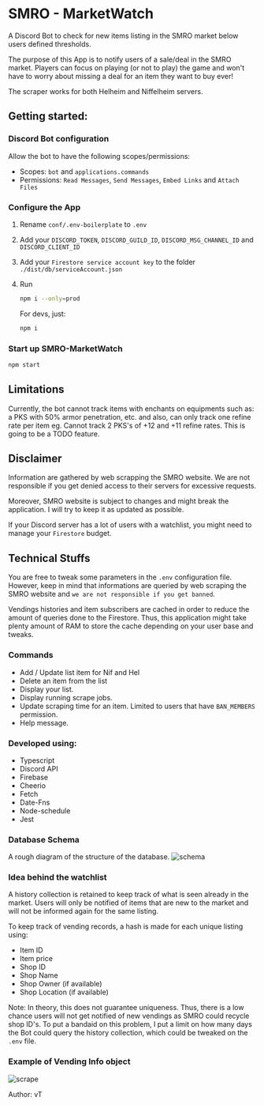 # SMRO - MarketWatch
A Discord Bot to check for new items listing in the SMRO market below users defined thresholds.

The purpose of this App is to notify users of a sale/deal in the SMRO market. Players can focus on playing (or not to play) the game and won't have to worry about missing a deal for an item they want to buy ever!

The scraper works for both Helheim and Niffelheim servers.

## Getting started:
### Discord Bot configuration
Allow the bot to have the following scopes/permissions:

- Scopes: `bot` and `applications.commands`
- Permissions: `Read Messages`, `Send Messages`, `Embed Links` and `Attach Files`
  
### Configure the App
1. Rename `conf/.env-boilerplate` to `.env`
   
2. Add your `DISCORD_TOKEN`, `DISCORD_GUILD_ID`, `DISCORD_MSG_CHANNEL_ID` and `DISCORD_CLIENT_ID`
3. Add your `Firestore service account key` to the folder `./dist/db/serviceAccount.json`
   
4.  Run 
    ```bash
    npm i --only=prod 
    ``` 
    For devs, just: 
    ```bash 
    npm i
    ```

### Start up SMRO-MarketWatch
```bash
npm start
```

## Limitations
Currently, the bot cannot track items with enchants on equipments such as: a PKS with 50% armor penetration, etc. and also, can only track one refine rate per item eg. Cannot track 2 PKS's of +12 and +11 refine rates. This is going to be a TODO feature.

## Disclaimer
Information are gathered by web scrapping the SMRO website. We are not responsible if you get denied access to their servers for excessive requests. 

Moreover, SMRO website is subject to changes and might break the application. I will try to keep it as updated as possible.

If your Discord server has a lot of users with a watchlist, you might need to manage your `Firestore` budget.

## Technical Stuffs
You are free to tweak some parameters in the `.env` configuration file. However, keep in mind that informations are queried by web scraping the SMRO website and `we are not responsible if you get banned`.

Vendings histories and item subscribers are cached in order to reduce the amount of queries done to the Firestore. Thus, this application might take plenty amount of RAM to store the cache depending on your user base and tweaks.

### Commands
- Add / Update list item for Nif and Hel
- Delete an item from the list
- Display your list.
- Display running scrape jobs.
- Update scraping time for an item. Limited to users that have `BAN_MEMBERS` permission.
- Help message.
### Developed using:
- Typescript
- Discord API
- Firebase
- Cheerio
- Fetch
- Date-Fns
- Node-schedule
- Jest
### Database Schema
A rough diagram of the structure of the database.
![schema](https://storage.googleapis.com/picboi-39298.appspot.com/final/mYTcu7sO_1000x800)

### Idea behind the watchlist
A history collection is retained to keep track of what is seen already in the market. Users will only be notified of items that are new to the market and will not be informed again for the same listing.

To keep track of vending records, a hash is made for each unique listing using:
- Item ID
- Item price
- Shop ID
- Shop Name
- Shop Owner (if available)
- Shop Location (if available)

Note: In theory, this does not guarantee uniqueness. Thus, there is a low chance users will not get notified of new vendings as SMRO could recycle shop ID's. To put a bandaid on this problem, I put a limit on how many days the Bot could query the history collection, which could be tweaked on the `.env` file.

### Example of Vending Info object
![scrape](https://storage.googleapis.com/picboi-39298.appspot.com/final/vv5gBs1B_1000x800)

Author: vT